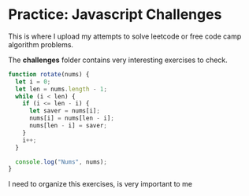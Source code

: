# Practice: Javascript Challenges

This is where I upload my attempts to solve leetcode or free code camp algorithm problems.

The **challenges** folder contains very interesting exercises to check.

```js
function rotate(nums) {
  let i = 0;
  let len = nums.length - 1;
  while (i < len) {
    if (i <= len - i) {
      let saver = nums[i];
      nums[i] = nums[len - i];
      nums[len - i] = saver;
    }
    i++;
  }

  console.log("Nums", nums);
}
```
I need to organize this exercises, is very important to me
